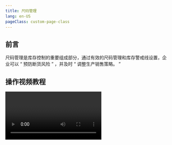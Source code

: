 ```yaml
---
title: 尺码管理
lang: en-US
pageClass: custom-page-class
---
```


## 前言

尺码管理是库存控制的重要组成部分，通过有效的尺码管理和库存警戒线设置，企业可以<span class="weight-text"> “ 预防断货风险 ” </span>，并及时<span class="weight-text"> “ 调整生产销售策略。 ” </span>

## 操作视频教程

<video src="https://perfect.yanxi.site/md/cms-video/stock.mp4" controls/>

## 尺码信息管理

> 使用 “ 尺码管理 ” 功能路径：<span class="underline-text"> 【我的】-【管理工具】-【库存管理】 </span> 中，完成尺码管理

::: warning 尺码管理

- **新增尺码**  
  为了满足不同顾客的需求，系统允许添加新的尺码。每个尺码都有一个独特的标识，例如 `#37.5`，以便于区分和管理。

- **编辑尺码**  
  随着销售情况和库存变化，可能需要更新尺码信息。系统提供了编辑功能，以便管理者能够快速调整尺码信息。

- **删除尺码**  
   对于不再需要的尺码，系统同样提供了删除功能，以保持库存信息的准确性和最新性。
  :::

<div class="inline-container">
    <img src="/public/img/cms/size/size-5.png" alt="" class="fancybox" data-fancybox="gallery" width="33%">
    <img src="/public/img/cms/size/size-3.png" alt="" class="fancybox" data-fancybox="gallery" width="33%">
    <img src="/public/img/cms/size/size-7.png" alt="" class="fancybox" data-fancybox="gallery" width="33%">
</div>


## 库存警戒线

- **尺码警戒线设置**  
  在新增尺码时，系统要求设置一个库存警戒线。这个警戒线是一个预设的库存数量阈值，用于监控库存水平并预防断货。

- **颜色标识**  
  系统通过颜色编码来直观地显示库存状态：

  - <span style="color:red;">**红色**</span>：表示该尺码已完全断码，无库存可供销售。
  - <span style="color:hotpink;">**粉红色**</span>：表示库存数量接近警戒线，数量较少，需要管理员及时关注。

- **警戒线逻辑**  
  警戒线的设置应根据商品的销售情况灵活调整。对于销量好的商品，可以设置较高的警戒线，以便提前预警库存不足

- **库存监控**  
  当库存数量低于设定的警戒线时，系统会通过高亮显示提醒管理者，帮助及时了解和处理库存紧张的情况

- **客户信息传达**  
  库存紧张的信息也会传达给客户，让他们了解到某些尺码的商品库存不多，从而促进及时的方案调整

<div class="inline-container">
    <img src="/public/img/cms/size/size-19.png" alt="" class="fancybox" data-fancybox="gallery" width="33%">
    <img src="/public/img/cms/size/size-21.png" alt="" class="fancybox" data-fancybox="gallery" width="33%">
    <img src="/public/img/cms/size/size-20.png" alt="" class="fancybox" data-fancybox="gallery" width="33%">
</div>


> 通过设置库存警戒线，可以更加有效地监控和管理库存，同时向客户<span class="highlight-text"> 清晰地传达库存信息 </span>。这不仅有助于防止断货，还能促进销售和库存的平衡，提高整体的<span class="highlight-text"> 运营效率、把控进度指令单 </span>等任务的重要辅助作用。

